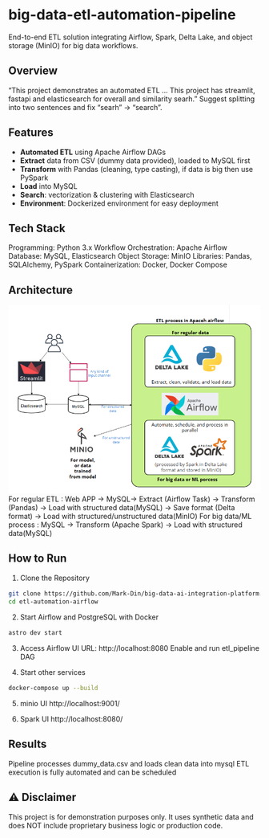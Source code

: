 # big-data-etl-automation-pipeline
End-to-end ETL solution integrating Airflow, Spark, Delta Lake, and object storage (MinIO) for big data workflows.

## Overview
“This project demonstrates an automated ETL … This project has streamlit, fastapi and elasticsearch for overall and similarity searh.”
Suggest splitting into two sentences and fix “searh” → “search”.

## Features
- **Automated ETL** using Apache Airflow DAGs  
- **Extract** data from CSV (dummy data provided), loaded to MySQL first  
- **Transform** with Pandas (cleaning, type casting), if data is big then use PySpark
- **Load** into MySQL  
- **Search**: vectorization & clustering with Elasticsearch 
- **Environment**: Dockerized environment for easy deployment 

## Tech Stack
Programming: Python 3.x
Workflow Orchestration: Apache Airflow
Database: MySQL, Elasticsearch
Object Storage: MinIO
Libraries: Pandas, SQLAlchemy, PySpark
Containerization: Docker, Docker Compose

## Architecture
![alt text](<workflow_architecture.png>)
For regular ETL : Web APP → MySQL→ Extract (Airflow Task) → Transform (Pandas) → Load with structured data(MySQL)
                                                          → Save format (Delta format) → Load with structured/unstructured data(MinIO)
For big data/ML process : MySQL → Transform (Apache Spark) → Load with structured data(MySQL)

## How to Run
1. Clone the Repository
```bash
git clone https://github.com/Mark-Din/big-data-ai-integration-platform.git
cd etl-automation-airflow
```
2. Start Airflow and PostgreSQL with Docker
```bash
astro dev start
```
3. Access Airflow UI
URL: http://localhost:8080
Enable and run etl_pipeline DAG

4. Start other services
```bash
docker-compose up --build
```

5. minio UI
http://localhost:9001/

6. Spark UI
http://localhost:8080/

## Results
Pipeline processes dummy_data.csv and loads clean data into mysql
ETL execution is fully automated and can be scheduled

## ⚠ Disclaimer
This project is for demonstration purposes only. It uses synthetic data and does NOT include proprietary business logic or production code.

